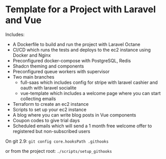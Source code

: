 # Template for a Project with Laravel and Vue

Includes:

- A Dockerfile to build and run the project with Laravel Octane
- CI/CD which runs the tests and deploys to the ec2 instance using Docker and Nginx
- Preconfigured docker-compose with PostgreSQL, Redis
- Shadcn theming and components
- Preconfigured queue workers with supervisor
- Two main branches
  - full-saas which includes config for stripe with laravel cashier and oauth with laravel socialite
  - vue-template which includes a welcome page where you can start collecting emails
- Terraform to create an ec2 instance
- Scripts to set up your ec2 instance
- A blog where you can write blog posts in Vue components
- Coupon codes to give trial days
- Scheduled emails which will send a 1 month free welcome offer to registered but non-subscribed users


On git 2.9: `git config core.hooksPath .githooks`

or from the project root:
`./scripts/setup_githooks`
